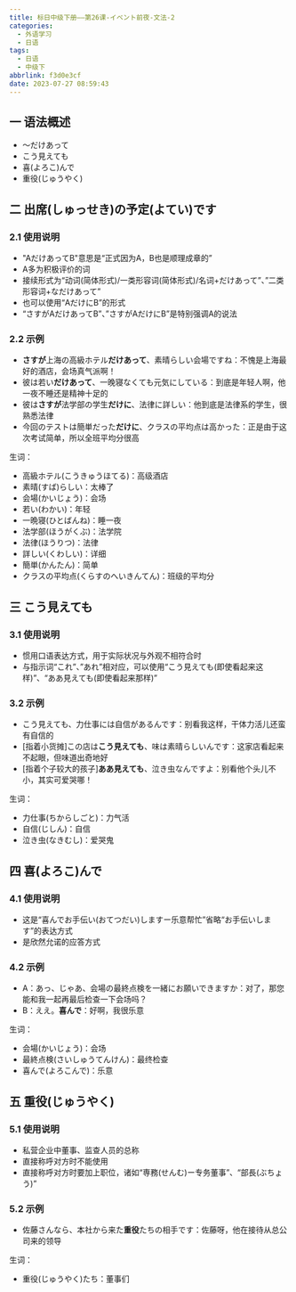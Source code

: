 ```yaml
---
title: 标日中级下册——第26课-イベント前夜-文法-2
categories:
  - 外语学习
  - 日语
tags:
  - 日语
  - 中级下
abbrlink: f3d0e3cf
date: 2023-07-27 08:59:43
---
```

## 一 语法概述

* ～だけあって
* こう見えても
* 喜(よろこ)んで
* 重役(じゅうやく)

<!--more-->

## 二 出席(しゅっせき)の予定(よてい)です

### 2.1 使用说明

* "AだけあってB"意思是“正式因为A，B也是顺理成章的”
* A多为积极评价的词
* 接续形式为“动词(简体形式)/一类形容词(简体形式)/名词+だけあって”、”二类形容词+なだけあって”
* 也可以使用“AだけにB”的形式
* “さすがAだけあってB”、”さすがAだけにB”是特别强调A的说法

### 2.2 示例

* **さすが**上海の高級ホテル**だけあって**、素晴らしい会場ですね：不愧是上海最好的酒店，会场真气派啊！
* 彼は若い**だけあって**、一晚寝なくても元気にしている：到底是年轻人啊，他一夜不睡还是精神十足的
* 彼は**さすが**法学部の学生**だけに**、法律に詳しい：他到底是法律系的学生，很熟悉法律
* 今回のテストは簡単だった**だけに**、クラスの平均点は高かった：正是由于这次考试简单，所以全班平均分很高

生词：

* 高級ホテル(こうきゅうほてる)：高级酒店
* 素晴(すば)らしい：太棒了
* 会場(かいじょう)：会场
* 若い(わかい)：年轻
* 一晩寝(ひとばんね)：睡一夜
* 法学部(ほうがくぶ)：法学院
* 法律(ほうりつ)：法律
* 詳しい(くわしい)：详细
* 簡単(かんたん)：简单
* クラスの平均点(くらすのへいきんてん)：班级的平均分

## 三 こう見えても

### 3.1 使用说明

* 惯用口语表达方式，用于实际状况与外观不相符合时
* 与指示词“これ”、”あれ”相对应，可以使用“こう見えても(即使看起来这样)”、“ああ見えても(即使看起来那样)”

### 3.2 示例

* こう見えても、力仕事には自信があるんです：别看我这样，干体力活儿还蛮有自信的
* [指着小货摊]この店は**こう見えても**、味は素晴らしいんです：这家店看起来不起眼，但味道出奇地好
* [指着个子较大的孩子]**ああ見えても**、泣き虫なんですよ：别看他个头儿不小，其实可爱哭哪！

生词：

* 力仕事(ちからしごと)：力气活
* 自信(じしん)：自信
* 泣き虫(なきむし)：爱哭鬼

## 四 喜(よろこ)んで

### 4.1 使用说明

* 这是“喜んでお手伝い(おてつだい)しますー乐意帮忙”省略“お手伝いします”的表达方式
* 是欣然允诺的应答方式

### 4.2 示例

* A：あっ、じゃあ、会場の最終点検を一緒にお願いできますか：对了，那您能和我一起再最后检查一下会场吗？
* B：ええ。**喜んで**：好啊，我很乐意

生词：

* 会場(かいじょう)：会场
* 最終点検(さいしゅうてんけん)：最终检查
* 喜んで(よろこんで)：乐意　

## 五 重役(じゅうやく)

### 5.1 使用说明

* 私营企业中董事、监查人员的总称
* 直接称呼对方时不能使用
* 直接称呼对方时要加上职位，诸如“専務(せんむ)ー专务董事”、“部長(ぶちょう)”

### 5.2 示例

* 佐藤さんなら、本社から来た**重役**たちの相手です：佐藤呀，他在接待从总公司来的领导

生词：

* 重役(じゅうやく)たち：董事们

